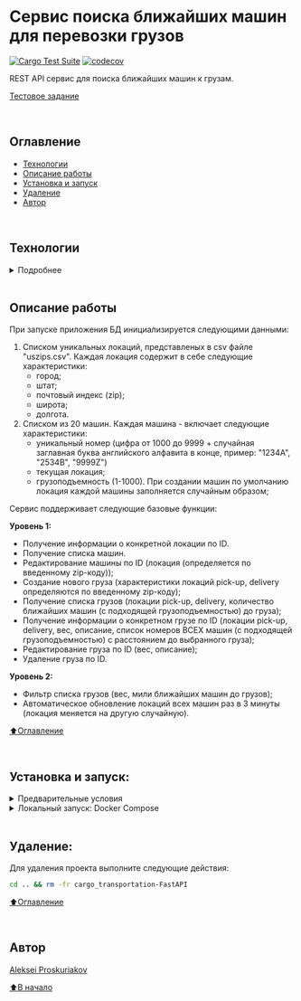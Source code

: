 # Сервис поиска ближайших машин для перевозки грузов

[![Cargo Test Suite](https://github.com/alexpro2022/cargo_transportation-FastAPI/actions/workflows/main.yml/badge.svg)](https://github.com/alexpro2022/cargo_transportation-FastAPI/actions/workflows/main.yml)
[![codecov](https://codecov.io/gh/alexpro2022/cargo_transportation-FastAPI/branch/main/graph/badge.svg?token=eM2l3ZnkAn)](https://codecov.io/gh/alexpro2022/cargo_transportation-FastAPI)

REST API сервиc для поиска ближайших машин к грузам.

[Тестовое задание](https://faint-adasaurus-4bc.notion.site/web-Python-Middle-c1467cf373c24f0cafb8bfe0fe77cc79)

<br>

## Оглавление
- [Технологии](#технологии)
- [Описание работы](#описание-работы)
- [Установка и запуск](#установка-и-запуск)
- [Удаление](#удаление)
- [Автор](#автор)

<br>

## Технологии
<details><summary>Подробнее</summary><br>

[![Python](https://img.shields.io/badge/python-3.10%20%7C%203.11-blue?logo=python)](https://www.python.org/)
[![APScheduler](https://img.shields.io/badge/-APScheduler-464646?logo=APScheduler)](https://apscheduler.readthedocs.io/en/stable/index.html)
[![Pytest](https://img.shields.io/badge/-Pytest-464646?logo=Pytest)](https://docs.pytest.org/en/latest/)
[![Pytest-asyncio](https://img.shields.io/badge/-Pytest--asyncio-464646?logo=Pytest-asyncio)](https://pypi.org/project/pytest-asyncio/)
[![FastAPI](https://img.shields.io/badge/-FastAPI-464646?logo=fastapi)](https://fastapi.tiangolo.com/)
[![Pydantic](https://img.shields.io/badge/-Pydantic-464646?logo=Pydantic)](https://docs.pydantic.dev/)
[![Uvicorn](https://img.shields.io/badge/-Uvicorn-464646?logo=Uvicorn)](https://www.uvicorn.org/)
[![PostgreSQL](https://img.shields.io/badge/-PostgreSQL-464646?logo=PostgreSQL)](https://www.postgresql.org/)
[![asyncpg](https://img.shields.io/badge/-asyncpg-464646?logo=PostgreSQL)](https://pypi.org/project/asyncpg/)
[![SQLAlchemy](https://img.shields.io/badge/SQLAlchemy-v2.0-blue?logo=sqlalchemy)](https://www.sqlalchemy.org/)
[![Alembic](https://img.shields.io/badge/-Alembic-464646?logo=alembic)](https://alembic.sqlalchemy.org/en/latest/)
[![docker_hub](https://img.shields.io/badge/-Docker_Hub-464646?logo=docker)](https://hub.docker.com/)
[![docker_compose](https://img.shields.io/badge/-Docker%20Compose-464646?logo=docker)](https://docs.docker.com/compose/)
[![Nginx](https://img.shields.io/badge/-NGINX-464646?logo=NGINX)](https://nginx.org/ru/)

[⬆️Оглавление](#оглавление)
</details>

<br>

## Описание работы

При запуске приложения БД инициализируется следующими данными:
 1. Списком уникальных локаций, представленых в csv файле "uszips.csv". Каждая локация содержит в себе следующие характеристики:
    - город;
    - штат;
    - почтовый индекс (zip);
    - широта;
    - долгота.
 2. Списком из 20 машин. Каждая машина - включает следующие характеристики:
    - уникальный номер (цифра от 1000 до 9999 + случайная заглавная буква английского алфавита в конце, пример: "1234A", "2534B", "9999Z")
    - текущая локация;
    - грузоподъемность (1-1000).
    При создании машин по умолчанию локация каждой машины заполняется случайным образом;

Сервис поддерживает следующие базовые функции:

**Уровень 1:**

- Получение информации о конкретной локации по ID.
- Получение списка машин.
- Редактирование машины по ID (локация (определяется по введенному zip-коду));
- Создание нового груза (характеристики локаций pick-up, delivery определяются по введенному zip-коду);
- Получение списка грузов (локации pick-up, delivery, количество ближайших машин (с подходящей грузоподъемностью) до груза);
- Получение информации о конкретном грузе по ID (локации pick-up, delivery, вес, описание, список номеров ВСЕХ машин (с подходящей грузоподъемностью) с расстоянием до выбранного груза);
- Редактирование груза по ID (вес, описание);
- Удаление груза по ID.

**Уровень 2:**

- Фильтр списка грузов (вес, мили ближайших машин до грузов);
- Автоматическое обновление локаций всех машин раз в 3 минуты (локация меняется на другую случайную).

[⬆️Оглавление](#оглавление)

<br>

## Установка и запуск:

<details><summary>Предварительные условия</summary>
 
Предполагается, что пользователь установил [Docker](https://docs.docker.com/engine/install/) и [Docker Compose](https://docs.docker.com/compose/install/) на локальной машине или на удаленном сервере, где проект будет запускаться в контейнерах. Проверить наличие можно выполнив команды:

```bash
docker --version && docker-compose --version
```
<h1></h1>
</details>

<details>
<summary>Локальный запуск: Docker Compose</summary> 

1. Клонируйте репозиторий с GitHub и введите данные для переменных окружения (значения даны для примера, но их можно оставить):

```bash
git clone https://github.com/alexpro2022/cargo_transportation-FastAPI.git && \
cd cargo_transportation-FastAPI && \
cp env_example .env && \
nano .env
```

2. Из корневой директории проекта выполните команду:
```bash
docker compose -f infra/local/docker-compose.yml up -d --build
```
Проект будет развернут в трех docker-контейнерах (db, web, nginx) по адресу http://localhost.
Администрирование приложения может быть осуществлено через Swagger доступный по адресу http://localhost/docs .

3. Остановить docker и удалить контейнеры можно командой из корневой директории проекта:
```bash
docker compose -f infra/local/docker-compose.yml down
```
Если также необходимо удалить том базы данных:
```bash
docker compose -f infra/local/docker-compose.yml down -v
```
<h1></h1>

Для создания тестовых грузов можно воспользоваться следующими данными:

```json
{
  "delivery_zip": "00602",
  "current_zip": "00601",
  "description": "description",
  "weight": 100
}
```

```json
{
  "delivery_zip": "33556",
  "current_zip": "15049",
  "description": "description",
  "weight": 500
}
```
 
[⬆️Оглавление](#оглавление)

</details></details>

<br>

## Удаление:
Для удаления проекта выполните следующие действия:
```bash
cd .. && rm -fr cargo_transportation-FastAPI
```
  
[⬆️Оглавление](#оглавление)

<br>

## Автор
[Aleksei Proskuriakov](https://github.com/alexpro2022)

[⬆️В начало](#сервис-поиска-ближайших-машин-для-перевозки-грузов)



